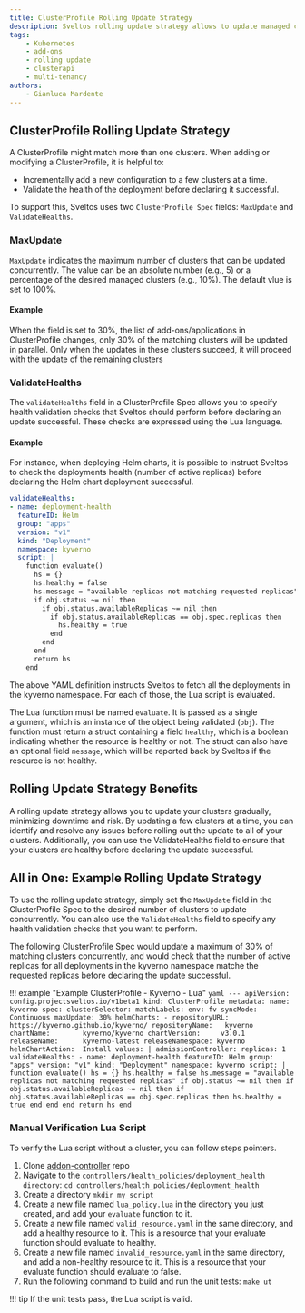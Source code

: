 ```yaml
---
title: ClusterProfile Rolling Update Strategy
description: Sveltos rolling update strategy allows to update managed clusters gradually, minimizing downtime and risk.
tags:
    - Kubernetes
    - add-ons
    - rolling update
    - clusterapi
    - multi-tenancy
authors:
    - Gianluca Mardente
---
```


## ClusterProfile Rolling Update Strategy

A ClusterProfile might match more than one clusters. When adding or modifying a ClusterProfile, it is helpful to:

- Incrementally add a new configuration to a few clusters at a time.
- Validate the health of the deployment before declaring it successful.

To support this, Sveltos uses two `ClusterProfile Spec` fields: `MaxUpdate` and `ValidateHealths`.

### MaxUpdate

`MaxUpdate` indicates the maximum number of clusters that can be updated concurrently. The value can be an absolute number (e.g., 5) or a percentage of the desired managed clusters (e.g., 10%). The default vlue is set to 100%.

#### Example

When the field is set to 30%, the list of add-ons/applications in ClusterProfile changes, only 30% of the matching clusters will be updated in parallel. Only when the updates in these clusters succeed, it will proceed with the update of the remaining clusters

### ValidateHealths

The `validateHealths` field in a ClusterProfile Spec allows you to specify health validation checks that Sveltos should perform before declaring an update successful. These checks are expressed using the Lua language.

#### Example

For instance, when deploying Helm charts, it is possible to instruct Sveltos to check the deployments health (number of active replicas) before declaring the Helm chart deployment successful.

```yaml
validateHealths:
- name: deployment-health
  featureID: Helm
  group: "apps"
  version: "v1"
  kind: "Deployment"
  namespace: kyverno
  script: |
    function evaluate()
      hs = {}
      hs.healthy = false
      hs.message = "available replicas not matching requested replicas"
      if obj.status ~= nil then
        if obj.status.availableReplicas ~= nil then
          if obj.status.availableReplicas == obj.spec.replicas then
            hs.healthy = true
          end
        end
      end
      return hs
    end
```

The above YAML definition instructs Sveltos to fetch all the deployments in the kyverno namespace. For each of those, the Lua script is evaluated.

The Lua function must be named `evaluate`. It is passed as a single argument, which is an instance of the object being validated (`obj`). The function must return a struct containing a field `healthy`, which is a boolean indicating whether the resource is healthy or not. The struct can also have an optional field `message`, which will be reported back by Sveltos if the resource is not healthy.

## Rolling Update Strategy Benefits

A rolling update strategy allows you to update your clusters gradually, minimizing downtime and risk. By updating a few clusters at a time, you can identify and resolve any issues before rolling out the update to all of your clusters. Additionally, you can use the ValidateHealths field to ensure that your clusters are healthy before declaring the update successful.

## All in One: Example Rolling Update Strategy

To use the rolling update strategy, simply set the `MaxUpdate` field in the ClusterProfile Spec to the desired number of clusters to update concurrently. You can also use the `ValidateHealths` field to specify any health validation checks that you want to perform.

The following ClusterProfile Spec would update a maximum of 30% of matching clusters concurrently, and would check that the number of active replicas for all deployments in the kyverno namespace matche the requested replicas before declaring the update successful.

!!! example "Example ClusterProfile - Kyverno - Lua"
    ```yaml
    ---
    apiVersion: config.projectsveltos.io/v1beta1
    kind: ClusterProfile
    metadata:
      name: kyverno
    spec:
      clusterSelector:
        matchLabels:
          env: fv
      syncMode: Continuous
      maxUpdate: 30%
      helmCharts:
      - repositoryURL:    https://kyverno.github.io/kyverno/
        repositoryName:   kyverno
        chartName:        kyverno/kyverno
        chartVersion:     v3.0.1
        releaseName:      kyverno-latest
        releaseNamespace: kyverno
        helmChartAction:  Install
        values: |
          admissionController:
            replicas: 1
      validateHealths:
      - name: deployment-health
        featureID: Helm
        group: "apps"
        version: "v1"
        kind: "Deployment"
        namespace: kyverno
        script: |
          function evaluate()
            hs = {}
            hs.healthy = false
            hs.message = "available replicas not matching requested replicas"
            if obj.status ~= nil then
              if obj.status.availableReplicas ~= nil then
                if obj.status.availableReplicas == obj.spec.replicas then
                  hs.healthy = true
                end
              end
            end
            return hs
          end
    ```

### Manual Verification Lua Script

To verify the Lua script without a cluster, you can follow steps pointers.

1. Clone [addon-controller](https://github.com/projectsveltos/addon-controller) repo
2. Navigate to the `controllers/health_policies/deployment_health directory`: ```cd controllers/health_policies/deployment_health```
3. Create a directory ```mkdir my_script```
4. Create a new file named `lua_policy.lua` in the directory you just created, and add your `evaluate` function to it.
5. Create a new file named `valid_resource.yaml` in the same directory, and add a healthy resource to it. This is a resource that your evaluate function should evaluate to healthy.
6. Create a new file named `invalid_resource.yaml` in the same directory, and add a non-healthy resource to it. This is a resource that your evaluate function should evaluate to false.
7. Run the following command to build and run the unit tests: ```make ut```

!!! tip
    If the unit tests pass, the Lua script is valid.
